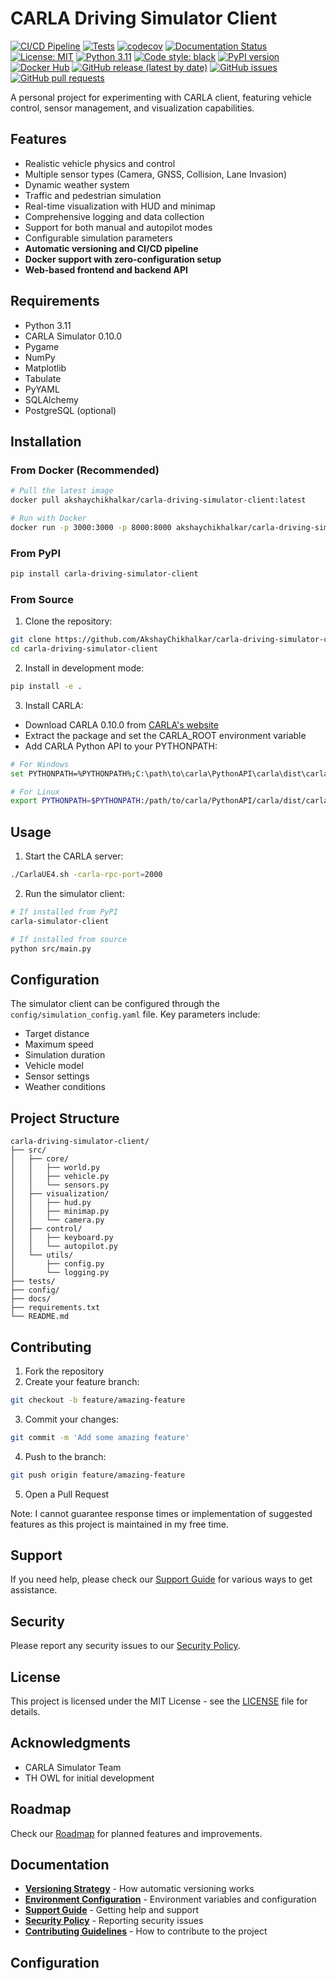 # CARLA Driving Simulator Client

[![CI/CD Pipeline](https://github.com/akshaychikhalkar/carla-driving-simulator-client/actions/workflows/Run%20tests,%20build,%20publish%20and%20release/badge.svg?branch=CI%2FCD)](https://github.com/akshaychikhalkar/carla-driving-simulator-client/actions/workflows/Run%20tests,%20build,%20publish%20and%20release)
[![Tests](https://github.com/akshaychikhalkar/carla-driving-simulator-client/actions/workflows/Run%20tests,%20build,%20publish%20and%20release/badge.svg?branch=main)](https://github.com/akshaychikhalkar/carla-driving-simulator-client/actions/workflows/Run%20tests,%20build,%20publish%20and%20release)
[![codecov](https://codecov.io/gh/akshaychikhalkar/carla-driving-simulator-client/branch/CI%2FCD/graph/badge.svg)](https://codecov.io/gh/akshaychikhalkar/carla-driving-simulator-client)
[![Documentation Status](https://readthedocs.org/projects/carla-driving-simulator-client/badge/?version=latest)](https://carla-driving-simulator-client.readthedocs.io/en/latest/?badge=latest)
[![License: MIT](https://img.shields.io/badge/License-MIT-yellow.svg)](https://opensource.org/licenses/MIT)
[![Python 3.11](https://img.shields.io/badge/python-3.11-blue.svg)](https://www.python.org/downloads/)
[![Code style: black](https://img.shields.io/badge/code%20style-black-000000.svg)](https://github.com/psf/black)
[![PyPI version](https://badge.fury.io/py/carla-driving-simulator-client.svg)](https://badge.fury.io/py/carla-driving-simulator-client)
[![Docker Hub](https://img.shields.io/docker/pulls/akshaychikhalkar/carla-driving-simulator-client.svg)](https://hub.docker.com/r/akshaychikhalkar/carla-driving-simulator-client)
[![GitHub release (latest by date)](https://img.shields.io/github/v/release/akshaychikhalkar/carla-driving-simulator-client)](https://github.com/akshaychikhalkar/carla-driving-simulator-client/releases)
[![GitHub issues](https://img.shields.io/github/issues/akshaychikhalkar/carla-driving-simulator-client)](https://github.com/akshaychikhalkar/carla-driving-simulator-client/issues)
[![GitHub pull requests](https://img.shields.io/github/issues-pr/akshaychikhalkar/carla-driving-simulator-client)](https://github.com/akshaychikhalkar/carla-driving-simulator-client/pulls)


A personal project for experimenting with CARLA client, featuring vehicle control, sensor management, and visualization capabilities.

## Features

- Realistic vehicle physics and control
- Multiple sensor types (Camera, GNSS, Collision, Lane Invasion)
- Dynamic weather system
- Traffic and pedestrian simulation
- Real-time visualization with HUD and minimap
- Comprehensive logging and data collection
- Support for both manual and autopilot modes
- Configurable simulation parameters
- **Automatic versioning and CI/CD pipeline**
- **Docker support with zero-configuration setup**
- **Web-based frontend and backend API**

## Requirements

- Python 3.11
- CARLA Simulator 0.10.0
- Pygame
- NumPy
- Matplotlib
- Tabulate
- PyYAML
- SQLAlchemy
- PostgreSQL (optional)

## Installation

### From Docker (Recommended)
```bash
# Pull the latest image
docker pull akshaychikhalkar/carla-driving-simulator-client:latest

# Run with Docker
docker run -p 3000:3000 -p 8000:8000 akshaychikhalkar/carla-driving-simulator-client:latest
```

### From PyPI
```bash
pip install carla-driving-simulator-client
```

### From Source
1. Clone the repository:
```bash
git clone https://github.com/AkshayChikhalkar/carla-driving-simulator-client.git
cd carla-driving-simulator-client
```

2. Install in development mode:
```bash
pip install -e .
```

3. Install CARLA:
- Download CARLA 0.10.0 from [CARLA's website](https://carla.org/)
- Extract the package and set the CARLA_ROOT environment variable
- Add CARLA Python API to your PYTHONPATH:
```bash
# For Windows
set PYTHONPATH=%PYTHONPATH%;C:\path\to\carla\PythonAPI\carla\dist\carla-0.10.0-py3.11-win-amd64.egg

# For Linux
export PYTHONPATH=$PYTHONPATH:/path/to/carla/PythonAPI/carla/dist/carla-0.10.0-py3.11-linux-x86_64.egg
```

## Usage

1. Start the CARLA server:
```bash
./CarlaUE4.sh -carla-rpc-port=2000
```

2. Run the simulator client:
```bash
# If installed from PyPI
carla-simulator-client

# If installed from source
python src/main.py
```

## Configuration

The simulator client can be configured through the `config/simulation_config.yaml` file. Key parameters include:

- Target distance
- Maximum speed
- Simulation duration
- Vehicle model
- Sensor settings
- Weather conditions

## Project Structure

```
carla-driving-simulator-client/
├── src/
│   ├── core/
│   │   ├── world.py
│   │   ├── vehicle.py
│   │   └── sensors.py
│   ├── visualization/
│   │   ├── hud.py
│   │   ├── minimap.py
│   │   └── camera.py
│   ├── control/
│   │   ├── keyboard.py
│   │   └── autopilot.py
│   └── utils/
│       ├── config.py
│       └── logging.py
├── tests/
├── config/
├── docs/
├── requirements.txt
└── README.md
```

## Contributing

1. Fork the repository
2. Create your feature branch:
```bash
git checkout -b feature/amazing-feature
```
3. Commit your changes:
```bash
git commit -m 'Add some amazing feature'
```
4. Push to the branch:
```bash
git push origin feature/amazing-feature
```
5. Open a Pull Request

Note: I cannot guarantee response times or implementation of suggested features as this project is maintained in my free time.

## Support

If you need help, please check our [Support Guide](SUPPORT.md) for various ways to get assistance.

## Security

Please report any security issues to our [Security Policy](SECURITY.md).

## License

This project is licensed under the MIT License - see the [LICENSE](LICENSE) file for details.

## Acknowledgments

- CARLA Simulator Team
- TH OWL for initial development

## Roadmap

Check our [Roadmap](ROADMAP.md) for planned features and improvements.

## Documentation

- **[Versioning Strategy](VERSIONING.md)** - How automatic versioning works
- **[Environment Configuration](ENVIRONMENT.md)** - Environment variables and configuration
- **[Support Guide](SUPPORT.md)** - Getting help and support
- **[Security Policy](SECURITY.md)** - Reporting security issues
- **[Contributing Guidelines](CONTRIBUTING.md)** - How to contribute to the project

## Configuration 